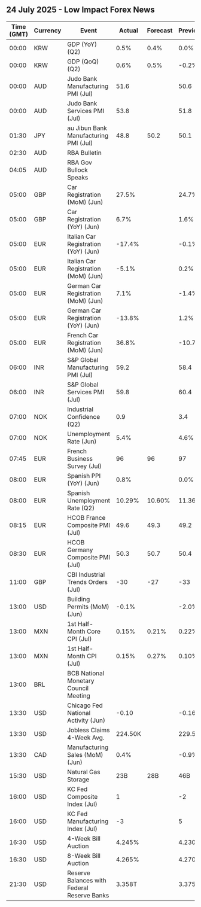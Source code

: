 ## 24 July 2025 - Low Impact Forex News

| Time (GMT) | Currency | Event | Actual | Forecast | Previous |
|------|----------|-------|--------|----------|----------|
| 00:00 | KRW | GDP (YoY) (Q2) | 0.5% | 0.4% | 0.0% |
| 00:00 | KRW | GDP (QoQ) (Q2) | 0.6% | 0.5% | -0.2% |
| 00:00 | AUD | Judo Bank Manufacturing PMI (Jul) | 51.6 |  | 50.6 |
| 00:00 | AUD | Judo Bank Services PMI (Jul) | 53.8 |  | 51.8 |
| 01:30 | JPY | au Jibun Bank Manufacturing PMI (Jul) | 48.8 | 50.2 | 50.1 |
| 02:30 | AUD | RBA Bulletin |  |  |  |
| 04:05 | AUD | RBA Gov Bullock Speaks |  |  |  |
| 05:00 | GBP | Car Registration (MoM) (Jun) | 27.5% |  | 24.7% |
| 05:00 | GBP | Car Registration (YoY) (Jun) | 6.7% |  | 1.6% |
| 05:00 | EUR | Italian Car Registration (YoY) (Jun) | -17.4% |  | -0.1% |
| 05:00 | EUR | Italian Car Registration (MoM) (Jun) | -5.1% |  | 0.2% |
| 05:00 | EUR | German Car Registration (MoM) (Jun) | 7.1% |  | -1.4% |
| 05:00 | EUR | German Car Registration (YoY) (Jun) | -13.8% |  | 1.2% |
| 05:00 | EUR | French Car Registration (MoM) (Jun) | 36.8% |  | -10.7% |
| 06:00 | INR | S&P Global Manufacturing PMI (Jul) | 59.2 |  | 58.4 |
| 06:00 | INR | S&P Global Services PMI (Jul) | 59.8 |  | 60.4 |
| 07:00 | NOK | Industrial Confidence (Q2) | 0.9 |  | 3.4 |
| 07:00 | NOK | Unemployment Rate (Jun) | 5.4% |  | 4.6% |
| 07:45 | EUR | French Business Survey (Jul) | 96 | 96 | 97 |
| 08:00 | EUR | Spanish PPI (YoY) (Jun) | 0.8% |  | 0.0% |
| 08:00 | EUR | Spanish Unemployment Rate (Q2) | 10.29% | 10.60% | 11.36% |
| 08:15 | EUR | HCOB France Composite PMI (Jul) | 49.6 | 49.3 | 49.2 |
| 08:30 | EUR | HCOB Germany Composite PMI (Jul) | 50.3 | 50.7 | 50.4 |
| 11:00 | GBP | CBI Industrial Trends Orders (Jul) | -30 | -27 | -33 |
| 13:00 | USD | Building Permits (MoM) (Jun) | -0.1% |  | -2.0% |
| 13:00 | MXN | 1st Half-Month Core CPI (Jul) | 0.15% | 0.21% | 0.22% |
| 13:00 | MXN | 1st Half-Month CPI (Jul) | 0.15% | 0.27% | 0.10% |
| 13:00 | BRL | BCB National Monetary Council Meeting |  |  |  |
| 13:30 | USD | Chicago Fed National Activity (Jun) | -0.10 |  | -0.16 |
| 13:30 | USD | Jobless Claims 4-Week Avg. | 224.50K |  | 229.50K |
| 13:30 | CAD | Manufacturing Sales (MoM) (Jun) | 0.4% |  | -0.9% |
| 15:30 | USD | Natural Gas Storage | 23B | 28B | 46B |
| 16:00 | USD | KC Fed Composite Index (Jul) | 1 |  | -2 |
| 16:00 | USD | KC Fed Manufacturing Index (Jul) | -3 |  | 5 |
| 16:30 | USD | 4-Week Bill Auction | 4.245% |  | 4.230% |
| 16:30 | USD | 8-Week Bill Auction | 4.265% |  | 4.270% |
| 21:30 | USD | Reserve Balances with Federal Reserve Banks | 3.358T |  | 3.375T |
